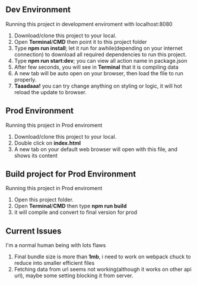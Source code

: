 ## Dev Environment

Running this project in development enviroment with localhost:8080

1. Download/clone this project to your local.
2. Open **Terminal**/**CMD** then point it to this project folder
3. Type **npm run install**; let it run for awhile(depending on your internet connection) to download all required dependencies to run this project.
4. Type **npm run start:dev**; you can view all action name in package.json
5. After few seconds, you will see in **Terminal** that it is compiling data
6. A new tab will be auto open on your browser, then load the file to run properly.
7. **Taaadaaa!** you can try change anything on styling or logic, it will hot reload the update to browser. 

## Prod Environment

Running this project in Prod enviroment 

1. Download/clone this project to your local.
2. Double click on **index.html**
3. A new tab on your default web browser will open with this file, and shows its content

## Build project for Prod Environment

Running this project in Prod enviroment 

1. Open this project folder.
2. Open **Terminal**/**CMD** then type **npm run build**
3. it will compile and convert to final version for prod

## Current Issues

I'm a normal human being with lots flaws

1. Final bundle size is more than **1mb**, i need to work on webpack chuck to reduce into smaller efficient files
2. Fetching data from url seems not working(although it works on other api url), maybe some setting blocking it from server.